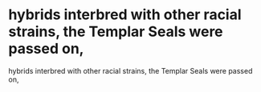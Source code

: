 # hybrids interbred with other racial strains, the Templar Seals were passed on,

hybrids interbred with other racial strains, the Templar Seals were passed on,